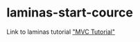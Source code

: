# laminas-start-cource

Link to laminas tutorial ["MVC Tutorial"](https://docs.laminas.dev/tutorials/getting-started/overview/)
